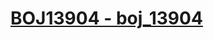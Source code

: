 # [BOJ13904 - boj_13904](https://www.acmicpc.net/problem/13904)
<!--tags: ds, greedy, priority queue, sorting-->
